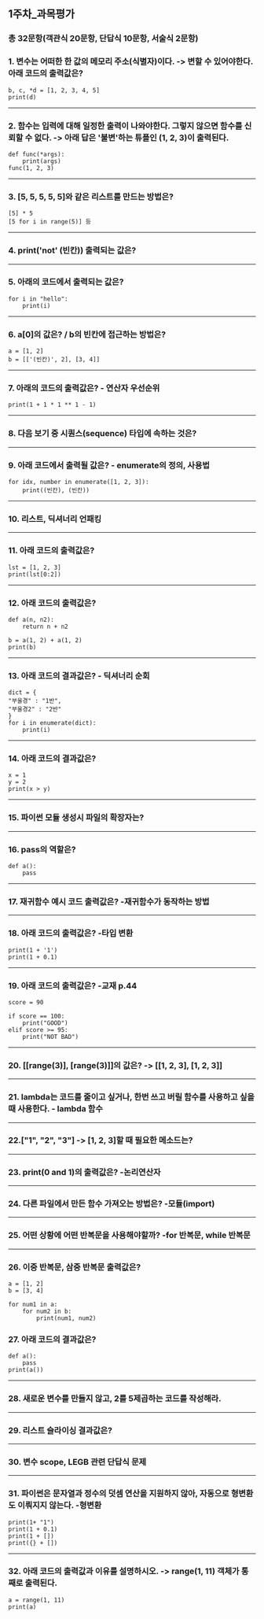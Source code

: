 ## 1주차_과목평가
### 총 32문항(객관식 20문항, 단답식 10문항, 서술식 2문항)

### 1. 변수는 어떠한 한 값의 메모리 주소(식별자)이다. -> 변할 수 있어야한다. 아래 코드의 출력값은?
```
b, c, *d = [1, 2, 3, 4, 5]
print(d)
```
---
### 2. 함수는 입력에 대해 일정한 출력이 나와야한다. 그렇지 않으면 함수를 신뢰할 수 없다.  -> 아래 답은 '불변'하는 튜플인 (1, 2, 3)이 출력된다.
```
def func(*args):
    print(args)
func(1, 2, 3)
```
---
### 3. [5, 5, 5, 5, 5]와 같은 리스트를 만드는 방법은?
```
[5] * 5  
[5 for i in range(5)] 등
```
---
### 4. print('not' (빈칸)) 출력되는 값은?
---
### 5. 아래의 코드에서 출력되는 값은?
```
for i in "hello":
	print(i)
```
---
### 6. a[0]의 값은? / b의 빈칸에 접근하는 방법은?
```
a = [1, 2]
b = [['(빈칸)', 2], [3, 4]]
```
---
### 7. 아래의 코드의 출력값은? - 연산자 우선순위
```
print(1 + 1 * 1 ** 1 - 1)
```
---
### 8. 다음 보기 중 시퀀스(sequence) 타입에 속하는 것은?
---
### 9. 아래 코드에서 출력될 값은? - enumerate의 정의, 사용법
```
for idx, number in enumerate([1, 2, 3]):
	print((빈칸), (빈칸))
```
---
### 10. 리스트, 딕셔너리 언패킹
---
### 11. 아래 코드의 출력값은?
```
lst = [1, 2, 3]
print(lst[0:2])
```
---
### 12. 아래 코드의 출력값은?
```
def a(n, n2):
	return n + n2

b = a(1, 2) + a(1, 2)
print(b)
```
---
### 13. 아래 코드의 결과값은? - 딕셔너리 순회
```
dict = {
"부울경" : "1반",
"부울경2" : "2반"
}
for i in enumerate(dict):
	print(i)
```
-----
### 14. 아래 코드의 결과값은?
```
x = 1  
y = 2  
print(x > y)
```
----
### 15. 파이썬 모듈 생성시 파일의 확장자는?
----
### 16. pass의 역할은?
```
def a():
	pass
```
----
### 17. 재귀함수 예시 코드 출력값은? -재귀함수가 동작하는 방법 
---
### 18. 아래 코드의 출력값은? -타입 변환
```
print(1 + '1')
print(1 + 0.1)
```
---
### 19. 아래 코드의 출력값은? -교재 p.44
```
score = 90

if score == 100:
	print("GOOD")
elif score >= 95:
	print("NOT BAD")
```
---
### 20. [[range(3)], [range(3)]]의 값은? -> [[1, 2, 3], [1, 2, 3]]
---
### 21. lambda는 코드를 줄이고 싶거나, 한번 쓰고 버릴 함수를 사용하고 싶을 때 사용한다. - lambda 함수
---
### 22.["1", "2", "3"] -> [1, 2, 3]할 때 필요한 메소드는?
---
### 23. print(0 and 1)의 출력값은? -논리연산자
---
### 24. 다른 파일에서 만든 함수 가져오는 방법은? -모듈(import)
---
### 25. 어떤 상황에 어떤 반복문을 사용해야할까? -for 반복문, while 반복문
---
### 26. 이중 반복문, 삼중 반복문 출력값은?
```
a = [1, 2]
b = [3, 4]

for num1 in a:
	for num2 in b:
		print(num1, num2)
```
### 27. 아래 코드의 결과값은?
```
def a():
	pass
print(a())
```
----
### 28. 새로운 변수를 만들지 않고, 2를 5제곱하는 코드를 작성해라.
---
### 29. 리스트 슬라이싱 결과값은?
---
### 30. 변수 scope, LEGB 관련 단답식 문제
---
### 31. 파이썬은 문자열과 정수의 덧셈 연산을 지원하지 않아, 자동으로 형변환도 이뤄지지 않는다. -형변환
```
print(1+ "1")
print(1 + 0.1)
print(1 + [])
print({} + [])
```
---
### 32. 아래 코드의 출력값과 이유를 설명하시오. -> range(1, 11) 객체가 통째로 출력된다.
``` 
a = range(1, 11)
print(a)
```